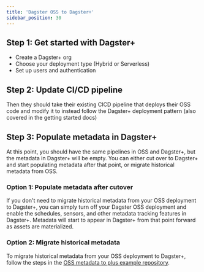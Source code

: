 ```yaml
---
title: 'Dagster OSS to Dagster+'
sidebar_position: 30
---
```


## Step 1: Get started with Dagster+

- Create a Dagster+ org
- Choose your deployment type (Hybrid or Serverless)
- Set up users and authentication

## Step 2: Update CI/CD pipeline

Then they should take their existing CICD pipeline that deploys their OSS code and modify it to instead follow the Dagster+ deployment pattern (also covered in the getting started docs)

## Step 3: Populate metadata in Dagster+

At this point, you should have the same pipelines in OSS and Dagster+, but the metadata in Dagster+ will be empty. You can either cut over to Dagster+ and start populating metadata after that point, or migrate historical metadata from OSS.

### Option 1: Populate metadata after cutover

If you don't need to migrate historical metadata from your OSS deployment to Dagster+, you can simply turn off your Dagster OSS deployment and enable the schedules, sensors, and other metadata tracking features in Dagster+. Metadata will start to appear in Dagster+ from that point forward as assets are materialized.

### Option 2: Migrate historical metadata

To migrate historical metadata from your OSS deployment to Dagster+, follow the steps in the [OSS metadata to plus example repository](https://github.com/yuhan/oss-metadata-to-plus-example).
